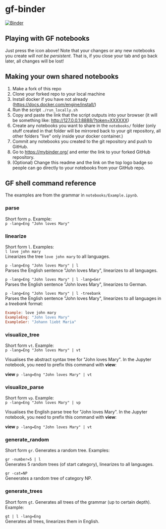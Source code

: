 # gf-binder
[![Binder](https://mybinder.org/badge_logo.svg)](https://mybinder.org/v2/gh/GrammaticalFramework/gf-binder/master)

## Playing with GF notebooks
Just press the icon above! Note that your changes or any new notebooks you create *will not be persistent*. That is, if you close your tab and go back later, all changes will be lost!

## Making your own shared notebooks
1. Make a fork of this repo
2. Clone your forked repo to your local machine
3. Install docker if you have not already (https://docs.docker.com/engine/install/)
4. Run the script `./run_locally.sh`
5. Copy and paste the link that the script outputs into your browser (it will be something like: http://127.0.0.1:8888/?token=XXXXXX)
6. Create any notebooks you want to share in the `notebooks/` folder (only stuff created in that folder will be mirrored back to your git repository, all other folders "live" only inside your docker container.)
7. Commit any notebooks you created to the git repository and push to GitHub.
8. Go to https://mybinder.org/ and enter the link to your forked GitHub repository.
9. (Optional) Change this readme and the link on the top logo badge so people can go directly to your notebooks from your GitHub repo.

## GF shell command reference

The examples are from the grammar in `notebooks/Example.ipynb`.

### parse
Short form `p`. Example:  
`p -lang=Eng "John loves Mary"`

### linearize
Short form `l`. Examples:  
`l love john mary`  
Linearizes the tree `love john mary` to all languages.

`p -lang=Eng "John loves Mary" | l`   
Parses the English sentence "John loves Mary", linearizes to all languages.

`p -lang=Eng "John loves Mary" | l -lang=Ger`  
Parses the English sentence "John loves Mary", linearizes to German.


`p -lang=Eng "John loves Mary" | l -treebank`   
Parses the English sentence "John loves Mary", linearizes to all languages in a *treebank* format:

```haskell
Example: love john mary
ExampleEng: "John loves Mary"
ExampleGer: "Johann liebt Maria"
```

### visualize_tree
Short form `vt`. Example:  
`p -lang=Eng "John loves Mary" | vt`

Visualises the abstract syntax tree for "John loves Mary". In the Jupyter notebook, you need to prefix this command with **view**:

**view** `p -lang=Eng "John loves Mary" | vt`

### visualize_parse
Short form `vp`. Example:  
`p -lang=Eng "John loves Mary" | vp`

Visualises the English parse tree for "John loves Mary". In the Jupyter notebook, you need to prefix this command with **view**:

**view** `p -lang=Eng "John loves Mary" | vt`


### generate_random
Short form `gr`. Generates a random tree. Examples:

`gr -number=5 | l`  
Generates 5 random trees (of start category), linearizes to all languages.

`gr -cat=NP`  
Geneerates a random tree of category NP.

### generate_trees
Short form `gt`. Generates all trees of the grammar (up to certain depth). Example:

`gt | l -lang=Eng`  
Generates all trees, linearizes them in English.
